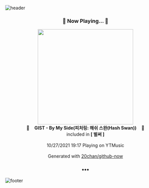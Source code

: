 ![header](https://capsule-render.vercel.app/api?type=wave&height=170&section=header&text=Hi.%20I'm%20SHIFT&fontColor=090707&fontAlignX=45&fontAlignY=65&fontSize=100)

<h3 align="center">🎵 Now Playing... 🎵</h3>
<p align="center">
  <a href="https://music.youtube.com/watch?v=qEx2iiZSkRM">
    <img width="300" src="https://lh3.googleusercontent.com/hoANJ0FiUMEqbJjTCE9oHm7GVg7K9WqqHc7EFT1cDFMf1wfyuTHdijcU9m0VtjetqJXtDQlGTxCW1Ypm">
  </a>
  <br>
  🎵&nbsp&nbsp&nbsp <b>GIST - By My Side(피처링: 해쉬 스완(Hash Swan))</b> &nbsp&nbsp&nbsp🎵
  <br>
  included in <b>[ 벌써 ]</b>
  
  <br />
  <br />
  10/27/2021 19:17 Playing on YTMusic
  <br />
  <br />
  Generated with <a href="https://github.com/20chan/github-now">20chan/github-now</a>
</p>

<h3 align="center">•••</h3>

![footer](https://capsule-render.vercel.app/api?type=wave&height=150&section=footer)
